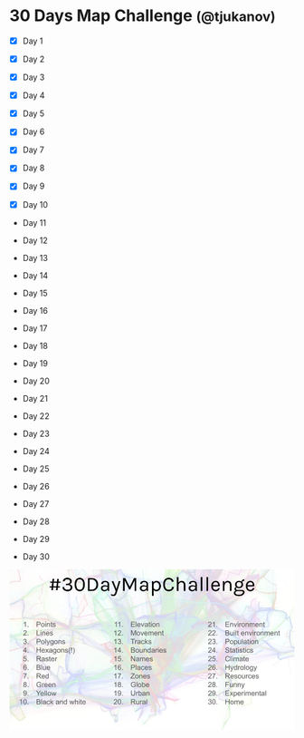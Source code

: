 # 30 Days Map Challenge <small>(@tjukanov) </small>

- [x] Day 1 

- [x] Day 2

- [x] Day 3

- [x] Day 4

- [x] Day 5

- [x] Day 6

- [x] Day 7

- [x] Day 8

- [x] Day 9

- [x] Day 10

* Day 11

* Day 12

* Day 13

* Day 14

* Day 15

* Day 16

* Day 17

* Day 18

* Day 19

* Day 20

* Day 21

* Day 22

* Day 23

* Day 24

* Day 25

* Day 26

* Day 27

* Day 28

* Day 29

* Day 30



![challenge image](https://github.com/bayoishola20/30DayMapChallenge/blob/master/EHubcA-W4AA7myk.jpeg)